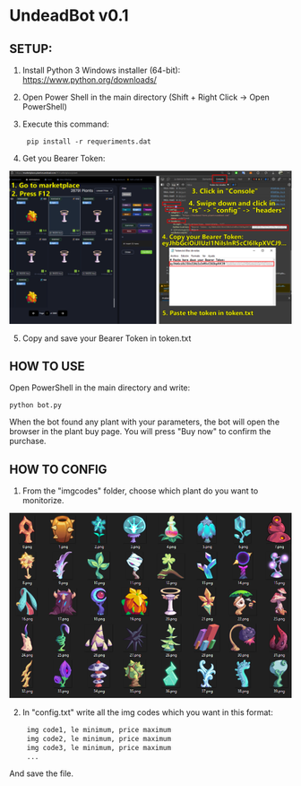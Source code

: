 # UndeadBot v0.1
## SETUP:
1. Install Python 3 Windows installer (64-bit):
https://www.python.org/downloads/

2. Open Power Shell in the main directory 
(Shift + Right Click -> Open PowerShell)

3. Execute this command:

		pip install -r requeriments.dat

4. Get you Bearer Token:

![Image of Yaktocat](https://github.com/Tomanji/UndeadBot/blob/main/bearer_token.png)

5. Copy and save your Bearer Token in token.txt


## HOW TO USE

 Open PowerShell in the main directory and write:
	
	python bot.py

 When the bot found any plant with your parameters,
the bot will open the browser in the plant buy page. 
You will press "Buy now" to confirm the purchase.

## HOW TO CONFIG 

1. From the "imgcodes" folder, choose which plant do you want to monitorize.

![Image of codes](https://github.com/Tomanji/UndeadBot/blob/main/img_codes.png)

2. In "config.txt" write all the img codes which you want in this format:

		img code1, le minimum, price maximum
		img code2, le minimum, price maximum
		img code3, le minimum, price maximum
		...

And save the file.
